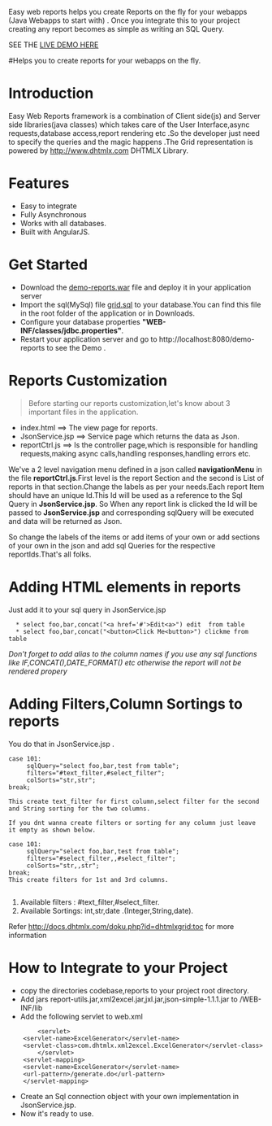Easy web reports helps you create Reports  on the fly for your webapps (Java Webapps to start with) . Once you integrate this to your project creating any report becomes as simple as writing an SQL Query.

SEE THE [LIVE DEMO HERE](http://webreports.tez.cloudbees.net/reports/)

#Helps you to create reports for your webapps on the fly.

# Introduction #

Easy Web Reports framework is a combination of Client side(js) and Server side libraries(java classes) which takes care of the User Interface,async requests,database access,report rendering etc .So the developer just need to specify the queries and the magic happens .The Grid representation is powered by http://www.dhtmlx.com DHTMLX Library.

# Features #

  * Easy to integrate
  * Fully Asynchronous
  * Works with all databases.
  * Built with AngularJS.

# Get Started #


  * Download the [demo-reports.war](http://code.google.com/p/easy-webreports/downloads/list) file and deploy it in your application server
  * Import the sql(MySql) file [grid.sql](http://code.google.com/p/easy-webreports/downloads/list) to your database.You can find this file in the root folder of the application or in Downloads.
  * Configure your database properties **"WEB-INF/classes/jdbc.properties"**.
  * Restart your application server and go to http://localhost:8080/demo-reports to see the Demo .

# Reports Customization #
> Before starting our reports customization,let's know about 3 important files in the application.
  * index.html ==> The view page for reports.
  * JsonService.jsp ==> Service page which returns the data as Json.
  * reportCtrl.js  ==> Is the controller page,which is responsible for handling requests,making async calls,handling responses,handling errors etc.

We've a 2 level navigation menu defined in a json called **navigationMenu** in the file **reportCtrl.js**.First level is the report Section and the second  is List of reports in that section.Change the labels as per your needs.Each report Item  should have an unique Id.This Id will be used as a reference to the Sql Query in **JsonService.jsp**.
So When any report link is clicked the Id  will be passed to **JsonService.jsp** and corresponding sqlQuery will be executed and data will be returned as Json.


So change the labels of the items or add items of your own or add sections of your own in the json and add sql Queries for the respective reportIds.That's all folks.


# Adding HTML elements in reports #

Just add it to your sql query in JsonService.jsp

```
  * select foo,bar,concat("<a href='#'>Edit<a>") edit  from table
  * select foo,bar,concat("<button>Click Me<button>") clickme from table
```

_Don't forget to add alias to the column names if you use any sql functions like IF,CONCAT(),DATE\_FORMAT() etc otherwise the report will not be rendered propery_


# Adding Filters,Column Sortings to reports #

You do that in JsonService.jsp .
```
case 101:
     sqlQuery="select foo,bar,test from table";
     filters="#text_filter,#select_filter";
     colSorts="str,str";
break;

This create text_filter for first column,select filter for the second and String sorting for the two columns.

If you dnt wanna create filters or sorting for any column just leave it empty as shown below.

case 101:
     sqlQuery="select foo,bar,test from table";
     filters="#select_filter,,#select_filter";
     colSorts="str,,str";
break;
This create filters for 1st and 3rd columns.


```
  1. Available filters : #text\_filter,#select\_filter.
  1. Available Sortings: int,str,date .(Integer,String,date).

Refer http://docs.dhtmlx.com/doku.php?id=dhtmlxgrid:toc for more information

# How to Integrate to your Project #

  * copy the directories codebase,reports to your project root directory.
  * Add jars report-utils.jar,xml2excel.jar,jxl.jar,json-simple-1.1.1.jar to /WEB-INF/lib
  * Add the following servlet to web.xml

```
        <servlet>
	<servlet-name>ExcelGenerator</servlet-name>
	<servlet-class>com.dhtmlx.xml2excel.ExcelGenerator</servlet-class>
        </servlet>
	<servlet-mapping>
	<servlet-name>ExcelGenerator</servlet-name>
	<url-pattern>/generate.do</url-pattern>
	</servlet-mapping>
```
  * Create an Sql connection object with your own implementation in JsonService.jsp.
  * Now it's ready to use.